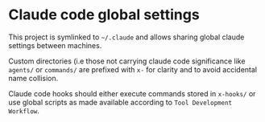 # Claude code global settings

This project is symlinked to `~/.claude` and allows sharing global claude settings between machines.

Custom directories (i.e those not carrying claude code significance like `agents/` or `commands/` are prefixed with `x-` for clarity and to avoid accidental name collision.

Claude code hooks should either execute commands stored in `x-hooks/` or use global scripts as made available according to `Tool Development Workflow`.
